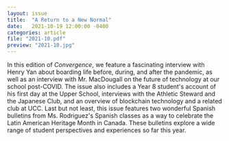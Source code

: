 ```yaml
---
layout: issue
title:  "A Return to a New Normal"
date:   2021-10-19 12:00:00 -0400
categories: article
file: "2021-10.pdf"
preview: "2021-10.jpg"
---
```


In this edition of *Convergence*, we feature a fascinating interview with Henry Yan about boarding life before, during, and after the pandemic, as well as an interview with Mr. MacDougall on the future of technology at our school post-COVID. The issue also includes a Year 8 student's account of his first day at the Upper School, interviews with the Athletic Steward and the Japanese Club, and an overview of blockchain technology and a related club at UCC. Last but not least, this issue features two wonderful Spanish bulletins from Ms. Rodriguez's Spanish classes as a way to celebrate the Latin American Heritage Month in Canada. These bulletins explore a wide range of student perspectives and experiences so far this year.